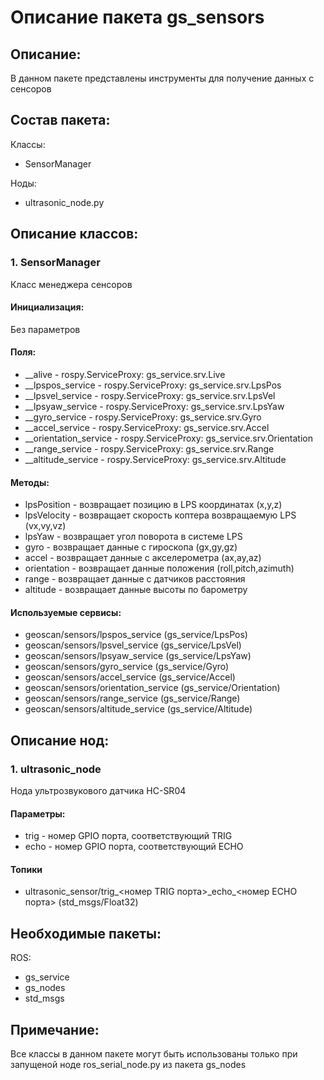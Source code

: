 # Описание пакета gs_sensors

## Описание:
В данном пакете представлены инструменты для получение данных с сенсоров

## Состав пакета:
Классы:
* SensorManager

Ноды:
* ultrasonic_node.py

## Описание классов:

### 1. SensorManager
Класс менеджера сенсоров

#### Инициализация:
Без параметров

#### Поля:
* __alive - rospy.ServiceProxy: gs_service.srv.Live
* __lpspos_service - rospy.ServiceProxy: gs_service.srv.LpsPos
* __lpsvel_service - rospy.ServiceProxy: gs_service.srv.LpsVel
* __lpsyaw_service - rospy.ServiceProxy: gs_service.srv.LpsYaw
* __gyro_service - rospy.ServiceProxy: gs_service.srv.Gyro
* __accel_service - rospy.ServiceProxy: gs_service.srv.Accel
* __orientation_service - rospy.ServiceProxy: gs_service.srv.Orientation
* __range_service - rospy.ServiceProxy: gs_service.srv.Range
* __altitude_service - rospy.ServiceProxy: gs_service.srv.Altitude

#### Методы:
* lpsPosition - возвращает позицию в LPS координатах (x,y,z)
* lpsVelocity - возвращает скорость коптера возвращаемую LPS (vx,vy,vz)
* lpsYaw - возвращает угол поворота в системе LPS
* gyro - возвращает данные c гироскопа (gx,gy,gz)
* accel -  возвращает данные c акселерометра (ax,ay,az)
* orientation - возвращает данные положения (roll,pitch,azimuth)
* range - возвращает данные c датчиков расстояния
* altitude - возвращает данные высоты по барометру

#### Используемые сервисы:
* geoscan/sensors/lpspos_service (gs_service/LpsPos)
* geoscan/sensors/lpsvel_service (gs_service/LpsVel)
* geoscan/sensors/lpsyaw_service (gs_service/LpsYaw)
* geoscan/sensors/gyro_service (gs_service/Gyro)
* geoscan/sensors/accel_service (gs_service/Accel)
* geoscan/sensors/orientation_service (gs_service/Orientation)
* geoscan/sensors/range_service (gs_service/Range)
* geoscan/sensors/altitude_service (gs_service/Altitude)

## Описание нод:

### 1. ultrasonic_node
Нода ультрозвукового датчика HC-SR04

#### Параметры:
* trig - номер GPIO порта, соответствующий TRIG
* echo - номер GPIO порта, соответствующий ECHO

#### Топики
* ultrasonic_sensor/trig_<номер TRIG порта>_echo\_<номер ECHO порта> (std_msgs/Float32)

## Необходимые пакеты:
ROS:
* gs_service
* gs_nodes
* std_msgs

## Примечание:
Все классы в данном пакете могут быть использованы только при запущеной ноде ros_serial_node.py из пакета gs_nodes